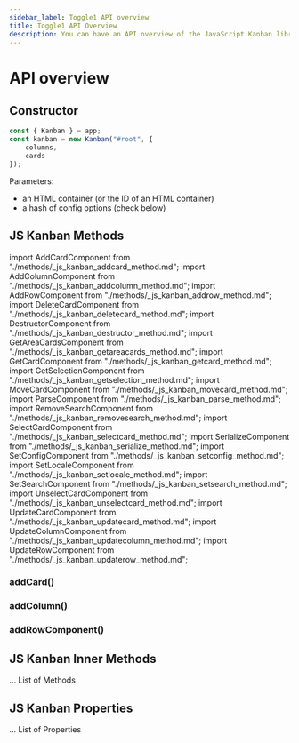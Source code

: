 ```yaml
---
sidebar_label: Toggle1 API overview
title: Toggle1 API Overview
description: You can have an API overview of the JavaScript Kanban library in the documentation. Browse developer guides and API reference, try out code examples and live demos.
---
```

# API overview

## Constructor

~~~js
const { Kanban } = app;
const kanban = new Kanban("#root", {
	columns,
    cards
});
~~~

Parameters:

- an HTML container (or the ID of an HTML container)
- a hash of config options (check below)

## JS Kanban Methods

import AddCardComponent from "./methods/_js_kanban_addcard_method.md";
import AddColumnComponent from "./methods/_js_kanban_addcolumn_method.md";
import AddRowComponent from "./methods/_js_kanban_addrow_method.md";
import DeleteCardComponent from "./methods/_js_kanban_deletecard_method.md";
import DestructorComponent from "./methods/_js_kanban_destructor_method.md";
import GetAreaCardsComponent from "./methods/_js_kanban_getareacards_method.md";
import GetCardComponent from "./methods/_js_kanban_getcard_method.md";
import GetSelectionComponent from "./methods/_js_kanban_getselection_method.md";
import MoveCardComponent from "./methods/_js_kanban_movecard_method.md";
import ParseComponent from "./methods/_js_kanban_parse_method.md";
import RemoveSearchComponent from "./methods/_js_kanban_removesearch_method.md";
import SelectCardComponent from "./methods/_js_kanban_selectcard_method.md";
import SerializeComponent from "./methods/_js_kanban_serialize_method.md";
import SetConfigComponent from "./methods/_js_kanban_setconfig_method.md";
import SetLocaleComponent from "./methods/_js_kanban_setlocale_method.md";
import SetSearchComponent from "./methods/_js_kanban_setsearch_method.md";
import UnselectCardComponent from "./methods/_js_kanban_unselectcard_method.md";
import UpdateCardComponent from "./methods/_js_kanban_updatecard_method.md";
import UpdateColumnComponent from "./methods/_js_kanban_updatecolumn_method.md";
import UpdateRowComponent from "./methods/_js_kanban_updaterow_method.md";

### addCard()
<AddCardComponent/>

### addColumn()
<AddColumnComponent/>

### addRowComponent()
<AddRowComponent/>

<DeleteCardComponent/>
<DestructorComponent/>
<GetAreaCardsComponent/>
<GetCardComponent/>
<GetSelectionComponent/>
<MoveCardComponent/>
<ParseComponent/>
<RemoveSearchComponent/>
<SelectCardComponent/>
<SerializeComponent/>
<SetConfigComponent/>
<SetLocaleComponent/>
<SetSearchComponent/>
<UnselectCardComponent/>
<UpdateCardComponent/>
<UpdateColumnComponent/>
<UpdateRowComponent/>

## JS Kanban Inner Methods
... List of Methods

## JS Kanban Properties
... List of Properties
